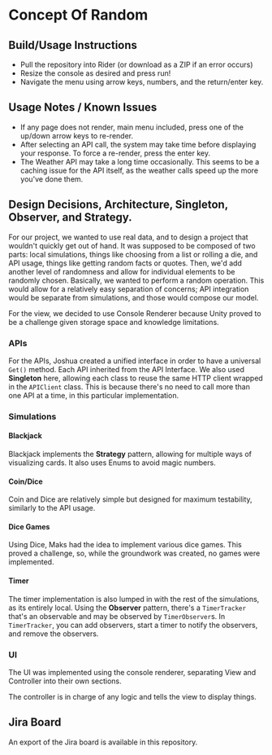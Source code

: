# Concept Of Random

## Build/Usage Instructions
- Pull the repository into Rider (or download as a ZIP if an error occurs)
- Resize the console as desired and press run!
- Navigate the menu using arrow keys, numbers, and the return/enter key.

## Usage Notes / Known Issues
- If any page does not render, main menu included, press one of the up/down arrow keys to re-render.
- After selecting an API call, the system may take time before displaying your response. To force a re-render, press the enter key.
- The Weather API may take a long time occasionally. This seems to be a caching issue for the API itself, as the weather calls speed up the more you've done them.

## Design Decisions, Architecture, Singleton, Observer, and Strategy.
For our project, we wanted to use real data, and to design a project that wouldn't quickly get out of hand. It was supposed to be composed of two parts: local simulations, things like choosing from a list or rolling a die, and API usage, things like getting random facts or quotes. Then, we'd add another level of randomness and allow for individual elements to be randomly chosen. Basically, we wanted to perform a random operation. This would allow for a relatively easy separation of concerns; API integration would be separate from simulations, and those would compose our model.

For the view, we decided to use Console Renderer because Unity proved to be a challenge given storage space and knowledge limitations.

### APIs
For the APIs, Joshua created a unified interface in order to have a universal `Get()` method. Each API inherited from the API Interface. We also used **Singleton** here, allowing each class to reuse the same HTTP client wrapped in the `APIClient` class. This is because there's no need to call more than one API at a time, in this particular implementation.

### Simulations
#### Blackjack
Blackjack implements the **Strategy** pattern, allowing for multiple ways of visualizing cards. It also uses Enums to avoid magic numbers.

#### Coin/Dice
Coin and Dice are relatively simple but designed for maximum testability, similarly to the API usage.

#### Dice Games
Using Dice, Maks had the idea to implement various dice games. This proved a challenge, so, while the groundwork was created, no games were implemented.

#### Timer
The timer implementation is also lumped in with the rest of the simulations, as its entirely local. Using the **Observer** pattern, there's a `TimerTracker` that's an observable and may be observed by `TimerObserver`s. In `TimerTracker`, you can add observers, start a timer to notify the observers, and remove the observers.

### UI
The UI was implemented using the console renderer, separating View and Controller into their own sections.

The controller is in charge of any logic and tells the view to display things.


## Jira Board
An export of the Jira board is available in this repository.
